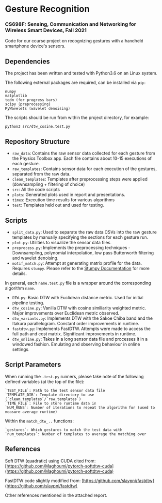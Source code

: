 # Gesture Recognition

### CS698F: Sensing, Communication and Networking for Wireless Smart Devices, Fall 2021

Code for our course project on recognizing gestures with a handheld smartphone device's sensors.

## Dependencies 

The project has been written and tested with Python3.6 on an Linux system.

The following external packages are required, can be installed via `pip`:

```
numpy
matplotlib
tqdm (for progress bars)
scipy (preprocessing)
PyWavelets (wavelet denoising)
```

The scripts should be run from within the project directory, for example:

`python3 src/dtw_cosine.test.py`

## Repository Structure

- `raw_data`: Contains the raw sensor data collected for each gesture from the Physics Toolbox app. Each file contains about 10-15 executions of each gesture.
- `raw_templates`: Contains sensor data for each execution of the gestures, separated from the raw data. 
- `clean_templates`: Templates after preprocessing steps were applied (downsampling + filtering of choice)
- `src`: All the code scripts
- `plots`: Generated plots used in report and presentations.
- `times`: Execution time results for various algorithms
- `test`: Templates held out and used for testing.

## Scripts

- `split_data.py`: Used to separate the raw data CSVs into the raw gesture templates by manually specifying the sections for each gesture run.
- `plot.py`: Utilities to visualize the sensor data files.
- `preprocess.py`: Implements the preprocessing techniques - Downsampling, polynomial interpolation, low pass Butterworth filtering and wavelet denoising.
- `motif_match.py`: Attempt at generating matrix profile for the data. Requires `stumpy`. Please refer to the [Stumpy Documentation](https://stumpy.readthedocs.io/en/latest/index.html) for more details.
  
In general, each `name.test.py` file is a wrapper around the corresponding algorithm  `name`. 

- `DTW.py`: Basic DTW with Euclidean distance metric. Used for initial pipeline testing.
- `dtw_cosine.py`: Vanilla DTW with cosine similiarity weighted metric. Major improvements over Euclidean metric observed.
- `dtw_variants.py`: Implements DTW with the Sakoe Chiba band and the Itakura parallelogram. Constant order improvements in runtime.
- `fastdtw.py`: Implements FastDTW. Attempts were made to access the full path and cost matrix. Significant improvements in runtime.
- `dtw_online.py`: Takes in a long sensor data file and processes it in a windowed fashion. Emulating and observing behaviour in online settings.

## Script Parameters

When running the `.test.py` runners, please take note of the following defined variables (at the top of the file):

```
`TEST_FILE`: Path to the test sensor data file
`TEMPLATE_DIR`: Template directory to use (`clean_templates`/`raw_templates`)
`TIME_FILE`: File to store runtime data in
`NUM_RUNS`: Number of iterations to repeat the algorithm for (used to measure average runtime)
```

Within the `match_dtw_..` functions:

```
`gestures`: Which gestures to match the test data with
`num_templates`: Number of templates to average the matching over
```

## References

Soft DTW (quadratic) using CUDA cited from: [https://github.com/Maghoumi/pytorch-softdtw-cuda](https://github.com/Maghoumi/pytorch-softdtw-cuda)

FastDTW code slightly modified from: [https://github.com/slaypni/fastdtw](https://github.com/slaypni/fastdtw)

Other references mentioned in the attached report.